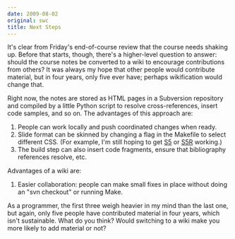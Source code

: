 ```yaml
---
date: 2009-08-02
original: swc
title: Next Steps
---
```

<p>It's clear from Friday's end-of-course review that the course needs shaking up. Before that starts, though, there's a higher-level question to answer: should the course notes be converted to a wiki to encourage contributions from others? It was always my hope that other people would contribute material, but in four years, only five ever have; perhaps wikification would change that.</p>
<p>Right now, the notes are stored as HTML pages in a Subversion repository and compiled by a little Python script to resolve cross-references, insert code samples, and so on. The advantages of this approach are:</p>
<ol>
<li>People can work locally and push coordinated changes when ready.</li>
<li>Slide format can be skinned by changing a flag in the Makefile to select different CSS. (For example, I'm still hoping to get <a href="http://meyerweb.com/eric/tools/s5/">S5</a> or <a href="http://www.netzgesta.de/S5/">S5R</a> working.)</li>
<li>The build step can also insert code fragments, ensure that bibliography references resolve, etc.</li>
</ol>
<p>Advantages of a wiki are:</p>
<ol>
<li>Easier collaboration: people can make small fixes in place without doing an "svn checkout" or running Make.</li>
</ol>
<p>As a programmer, the first three weigh heavier in my mind than the last one, but again, only five people have contributed material in four years, which isn't sustainable. What do you think?  Would switching to a wiki make you more likely to add material or not?</p>
